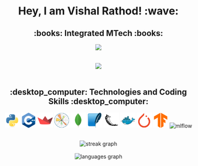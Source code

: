 <h1 align="center">Hey, I am Vishal Rathod! :wave:</h1>
<h2 align="center">:books: Integrated MTech :books:</h2>

<p align="center">
  <a href="https://github.com/VishalRathod21"><img src="https://readme-typing-svg.herokuapp.com?lines=%20SDSF+,+DAVV+,+Indore%20;Python%20|%20ML%20|%20Data+Science%20;&center=true&width=550&height=40"></a>
</p>

<br>
<div align="center">
<img src="https://github-readme-stats.vercel.app/api?username=VishalRathod21&show_icons=true&theme=chartreuse-dark">
</div>

<br>

<h2 align="center">:desktop_computer: Technologies and Coding Skills :desktop_computer:</h2>
<p align="center"> 
  <img src="https://raw.githubusercontent.com/devicons/devicon/master/icons/python/python-original.svg" alt="python" width="40" height="40"/> 
  <img src="https://raw.githubusercontent.com/devicons/devicon/master/icons/cplusplus/cplusplus-original.svg" alt="cplusplus" width="40" height="40">
  <img src="https://github.com/devicons/devicon/blob/master/icons/streamlit/streamlit-original.svg" alt="streamlit" width="40" height="40"/> 
  <img src="https://github.com/devicons/devicon/blob/master/icons/matplotlib/matplotlib-original.svg" alt="matplotlib" width="40" height="40"/> 
  <img src="https://github.com/devicons/devicon/blob/master/icons/mongodb/mongodb-original.svg" alt="mongodb" width="40" height="40"/> 
  <img src="https://github.com/devicons/devicon/blob/master/icons/sqlite/sqlite-original.svg" alt="sql" width="40" height="40"/> 
  <img src="https://github.com/devicons/devicon/blob/master/icons/flask/flask-original.svg" alt="flask" width="40" height="40"/> 
  <img src="https://github.com/devicons/devicon/blob/master/icons/docker/docker-original.svg" alt="docker" width="40" height="40"/>
  <img src="https://github.com/devicons/devicon/blob/master/icons/pytorch/pytorch-original.svg" alt="pytorch" width="40" height="40"/>
  <img src="https://github.com/devicons/devicon/blob/master/icons/tensorflow/tensorflow-original.svg" alt="tensorflow" width="40" height="40"/>
  <img src="https://mlflow.org/images/logo.svg" alt="mlflow" width="80" height="40"/>
</p>

<br>
<div align="center">
  <img src="https://streak-stats.demolab.com/?user=VishalRathod21&locale=en&mode=weekly&theme=dracula&hide_border=false&border_radius=5&order=3" height="150" alt="streak graph" />
</div>
<br>

<div align="center">
  <img src="https://github-readme-stats.vercel.app/api/top-langs?username=VishalRathod21&locale=en&hide_title=true&layout=compact&card_width=320&langs_count=5&theme=dracula&hide_border=false&order=2" height="100" alt="languages graph" />
</div>
